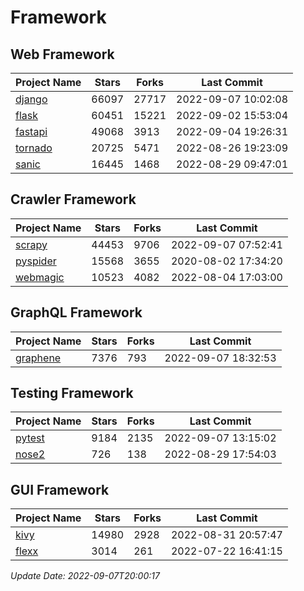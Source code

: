 # Framework

## Web Framework
| Project Name | Stars | Forks | Last Commit |
| ------------ | ----- | ----- | ----------- |
| [django](https://github.com/django/django) | 66097 | 27717 | 2022-09-07 10:02:08 |
| [flask](https://github.com/pallets/flask) | 60451 | 15221 | 2022-09-02 15:53:04 |
| [fastapi](https://github.com/tiangolo/fastapi) | 49068 | 3913 | 2022-09-04 19:26:31 |
| [tornado](https://github.com/tornadoweb/tornado) | 20725 | 5471 | 2022-08-26 19:23:09 |
| [sanic](https://github.com/sanic-org/sanic) | 16445 | 1468 | 2022-08-29 09:47:01 |

## Crawler Framework
| Project Name | Stars | Forks | Last Commit |
| ------------ | ----- | ----- | ----------- |
| [scrapy](https://github.com/scrapy/scrapy) | 44453 | 9706 | 2022-09-07 07:52:41 |
| [pyspider](https://github.com/binux/pyspider) | 15568 | 3655 | 2020-08-02 17:34:20 |
| [webmagic](https://github.com/code4craft/webmagic) | 10523 | 4082 | 2022-08-04 17:03:00 |

## GraphQL Framework
| Project Name | Stars | Forks | Last Commit |
| ------------ | ----- | ----- | ----------- |
| [graphene](https://github.com/graphql-python/graphene) | 7376 | 793 | 2022-09-07 18:32:53 |

## Testing Framework
| Project Name | Stars | Forks | Last Commit |
| ------------ | ----- | ----- | ----------- |
| [pytest](https://github.com/pytest-dev/pytest) | 9184 | 2135 | 2022-09-07 13:15:02 |
| [nose2](https://github.com/nose-devs/nose2) | 726 | 138 | 2022-08-29 17:54:03 |

## GUI Framework
| Project Name | Stars | Forks | Last Commit |
| ------------ | ----- | ----- | ----------- |
| [kivy](https://github.com/kivy/kivy) | 14980 | 2928 | 2022-08-31 20:57:47 |
| [flexx](https://github.com/flexxui/flexx) | 3014 | 261 | 2022-07-22 16:41:15 |

*Update Date: 2022-09-07T20:00:17*